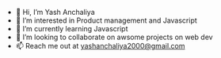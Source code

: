 - 👋 Hi, I’m Yash Anchaliya
- 👀 I’m interested in Product management and Javascript
- 🌱 I’m currently learning Javascript
- 💞️ I’m looking to collaborate on awsome projects on web dev
- 📫 Reach me out at yashanchaliya2000@gmail.com

<!---
Anchaliya75/Anchaliya75 is a ✨ special ✨ repository because its `README.md` (this file) appears on your GitHub profile.
You can click the Preview link to take a look at your changes.
--->
